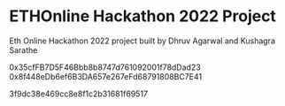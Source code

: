 # ETHOnline Hackathon 2022 Project

Eth Online Hackathon 2022 project built by Dhruv Agarwal and Kushagra Sarathe

0x35cfFB7D5F46Bbb8b8747d761092001f78dDad23
0x8f448eDb6ef6B3DA657e267eFd68791808BC7E41

3f9dc38e469cc8e8f1c2b31681f69517
